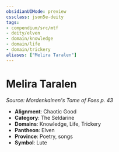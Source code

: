 ```yaml
---
obsidianUIMode: preview
cssclass: json5e-deity
tags:
- compendium/src/mtf
- deity/elven
- domain/knowledge
- domain/life
- domain/trickery
aliases: ["Melira Taralen"]
---
```

# Melira Taralen
*Source: Mordenkainen's Tome of Foes p. 43* 

- **Alignment**: Chaotic Good
- **Category**: The Seldarine
- **Domains**: Knowledge, Life, Trickery
- **Pantheon**: Elven
- **Province**: Poetry, songs
- **Symbol**: Lute
